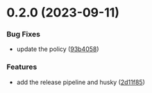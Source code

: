 # 0.2.0 (2023-09-11)


### Bug Fixes

* update the policy ([93b4058](https://github.com/s3lva-kumar/terraform-eks-plugin/commit/93b4058cdc283d3359e35c95c0f340f1433e7585))


### Features

* add the release pipeline and husky ([2d11f85](https://github.com/s3lva-kumar/terraform-eks-plugin/commit/2d11f85a8d337ab300ed55793fe6f6a7c53d5888))



